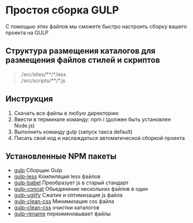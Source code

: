 # Простоя сборка GULP
С помощью этих файлов мы сможете быстро настроить сборку вашего проекта на GULP
## Структура размещения каталогов для размещения файлов стилей и скриптов 

>./src/stles/\*\*/\*.less  
>./src/scripts/\*\*/\*.js


## Инструкция 
1. Скачать все файлы в любую директорию
2. Ввести в терминале команду: npm i (должен быть установлен Node.js)
3. Выполнить команду gulp  (запуск такса default)
4. Писать свой код и наслаждаться автоматической сборкой проекта 

## Установленные NPM пакеты 
* [gulp](https://www.npmjs.com/package/gulp) Сборщик Gulp
* [gulp-less](https://www.npmjs.com/package/gulp-less) Компиляция less файлов
* [gulp-babel](https://www.npmjs.com/package/gulp-babel)  Преобразует js в старый стандарт
* [gulp-concat](https://www.npmjs.com/package/gulp-concat) Обьединение нескольких файлов в один 
* [gulp-uglify](https://www.npmjs.com/package/gulp-uglify) Сжатие и оптимизация js файла 
* [gulp-clean-css](https://www.npmjs.com/package/gulp-clean-css) Минимизация css файла
* [gulp-clean-css](https://www.npmjs.com/package/del)  очистки каталогов
* [gulp-rename](https://www.npmjs.com/search?q=gulp-rename)  переименовывает файлы
